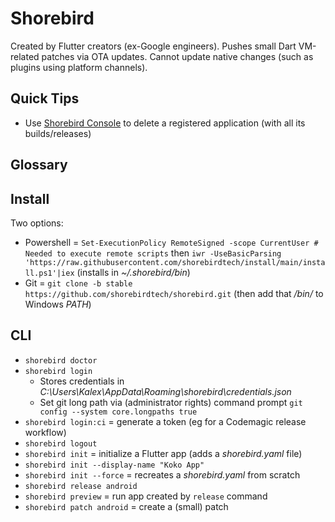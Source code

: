 # Shorebird

Created by Flutter creators (ex-Google engineers).
Pushes small Dart VM-related patches via OTA updates.
Cannot update native changes (such as plugins using platform channels).

## Quick Tips

* Use [Shorebird Console](https://console.shorebird.dev) to delete a registered application (with all its builds/releases)

## Glossary

## Install

Two options:

* Powershell = `Set-ExecutionPolicy RemoteSigned -scope CurrentUser # Needed to execute remote scripts` then `iwr -UseBasicParsing 'https://raw.githubusercontent.com/shorebirdtech/install/main/install.ps1'|iex` (installs in _~/.shorebird/bin_)
* Git = `git clone -b stable https://github.com/shorebirdtech/shorebird.git` (then add that _/bin/_ to Windows _PATH_)

## CLI

* `shorebird doctor`
* `shorebird login`
  * Stores credentials in _C:\Users\Kalex\AppData\Roaming\shorebird\credentials.json_
  * Set git long path via (administrator rights) command prompt `git config --system core.longpaths true`
* `shorebird login:ci` = generate a token (eg for a Codemagic release workflow)
* `shorebird logout`
* `shorebird init` = initialize a Flutter app (adds a _shorebird.yaml_ file)
* `shorebird init --display-name "Koko App"`
* `shorebird init --force` = recreates a _shorebird.yaml_ from scratch
* `shorebird release android`
* `shorebird preview` = run app created by `release` command
* `shorebird patch android` = create a (small) patch
